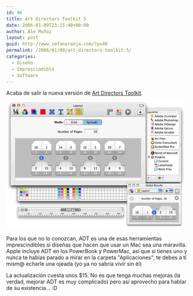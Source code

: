 ```yaml
---
id: 46
title: Art Directors Toolkit 5
date: 2006-01-09T23:15:40+00:00
author: Ale Muñoz
layout: post
guid: http://www.sofanaranja.com/?p=46
permalink: /2006/01/09/art-directors-toolkit-5/
categories:
  - Diseño
  - Imprescindible
  - Software
---
```

Acaba de salir la nueva versión de [Art Directors Toolkit][1].

<img src='/images/adt5.png' alt='' />

Para los que no lo conozcan, ADT es una de esas herramientas imprescindibles si diseñas que hacen que usar un Mac sea una maravilla. Apple incluye ADT en los PowerBook y PowerMac, así que si tienes uno y nunca te habías parado a mirar en la carpeta "Aplicaciones", te debes a tí mism@ echarle una ojeada (yo ya no sabría vivir sin él)

La actualización cuesta unos $15. No es que tenga muchas mejoras (la verdad, mejorar ADT es muy complicado) pero así aprovecho para hablar de su existencia... :D

[1]: http://www.code-line.com/software/artdirectorstoolkit.html